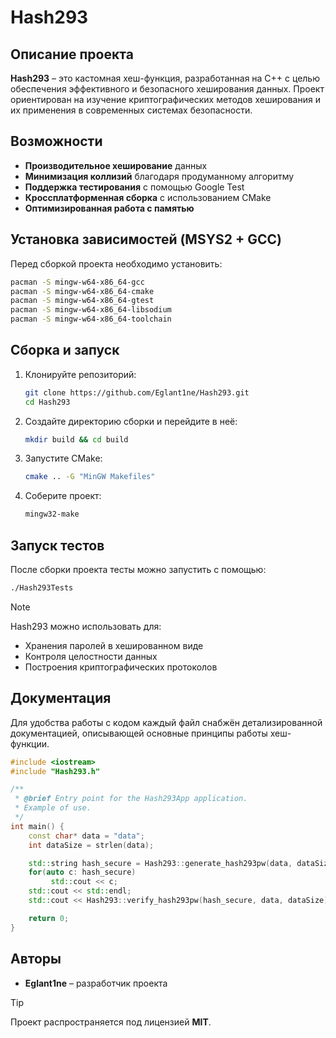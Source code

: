 # Hash293

## Описание проекта
**Hash293** – это кастомная хеш-функция, разработанная на C++ с целью обеспечения эффективного и безопасного хеширования данных. 
Проект ориентирован на изучение криптографических методов хеширования и их применения в современных системах безопасности.

## Возможности
- **Производительное хеширование** данных
- **Минимизация коллизий** благодаря продуманному алгоритму
- **Поддержка тестирования** с помощью Google Test
- **Кроссплатформенная сборка** с использованием CMake
- **Оптимизированная работа с памятью**

## Установка зависимостей (MSYS2 + GCC)
Перед сборкой проекта необходимо установить:

```sh
pacman -S mingw-w64-x86_64-gcc
pacman -S mingw-w64-x86_64-cmake
pacman -S mingw-w64-x86_64-gtest
pacman -S mingw-w64-x86_64-libsodium
pacman -S mingw-w64-x86_64-toolchain
```

## Сборка и запуск
1. Клонируйте репозиторий:
   ```sh
   git clone https://github.com/Eglant1ne/Hash293.git
   cd Hash293
   ```
2. Создайте директорию сборки и перейдите в неё:
   ```sh
   mkdir build && cd build
   ```
3. Запустите CMake:
   ```sh
   cmake .. -G "MinGW Makefiles"
   ```
4. Соберите проект:
   ```sh
   mingw32-make
   ```

## Запуск тестов
После сборки проекта тесты можно запустить с помощью:
```sh
./Hash293Tests
```


> [!NOTE]
> Hash293 можно использовать для:
> - Хранения паролей в хешированном виде
> - Контроля целостности данных
> - Построения криптографических протоколов


## Документация
Для удобства работы с кодом каждый файл снабжён детализированной документацией, описывающей основные принципы работы хеш-функции.

```cpp
#include <iostream>
#include "Hash293.h"

/**
 * @brief Entry point for the Hash293App application.
 * Example of use.
 */
int main() {
    const char* data = "data";
    int dataSize = strlen(data);

    std::string hash_secure = Hash293::generate_hash293pw(data, dataSize, 4);
    for(auto c: hash_secure) 
         std::cout << c;
    std::cout << std::endl;
    std::cout << Hash293::verify_hash293pw(hash_secure, data, dataSize) << std::endl;

    return 0;
}
```

## Авторы
- **Eglant1ne** – разработчик проекта


> [!TIP]
> Проект распространяется под лицензией **MIT**.
